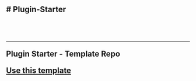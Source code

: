 <h2># Plugin-Starter<h2><br>
<hr>
<p>Plugin Starter - Template Repo</p>
<a href="https://github.com/FreshyMichael/Plugin-Starter/generate">Use this template</a>
